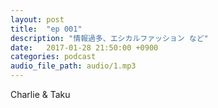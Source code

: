 ```yaml
---
layout: post
title:  "ep 001"
description: "情報過多、エシカルファッション など"
date:   2017-01-28 21:50:00 +0900
categories: podcast
audio_file_path: audio/1.mp3
---
```

Charlie & Taku
